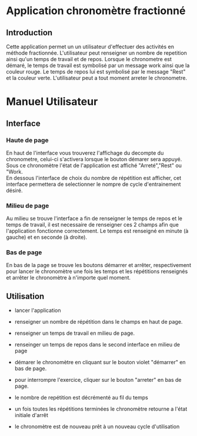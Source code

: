 # Application chronomètre fractionné 
 ## Introduction 
 Cette application permet un un utilisateur d'effectuer des activités en méthode fractionnée. L'utilisateur peut renseigner un nombre de repetition ainsi qu'un temps de travail et de repos. Lorsque le chronometre est démaré, le temps de travail est symbolisé par un message work ainsi que la couleur rouge. Le temps de repos lui est symbolisé par le message "Rest" et la couleur verte. L'utilisateur peut a tout moment arreter le chronometre.


# Manuel Utilisateur 
## Interface
 ### Haute de page
En haut de l'interface vous trouverez l'affichage du decompte du chronometre, celui-ci s'activera lorsque le bouton démarer sera appuyé.\
Sous ce chronomètre l'état de l'application est affiché "Arreté","Rest" ou "Work.\
En dessous l'interface de choix du nombre de répétition est afficher, cet interface permettera de selectionner le nompre de cycle d'entrainement désiré.
 ### Milieu de page
Au milieu se trouve l'interface a fin de renseigner le temps de repos et le temps de travail, il est necessaire de renseigner ces 2 champs afin que l'application fonctionne correctement. Le temps est renseigné en minute (à gauche) et en seconde (à droite).

### Bas de page 
En bas de la page se trouve les boutons démarrer et arrêter, respectivement pour lancer le chronomètre une fois les temps et les répétitions renseignés et arrêter le chronomètre à n'importe quel moment.

## Utilisation
- lancer l'application 
- renseigner un nombre de répétition dans le champs en haut de page.
- renseigner un temps de travail en milieu de page.
- renseinger un temps de repos dans le second interface en milieu de page 
- démarer le chronomètre en cliquant sur le bouton violet "démarrer" en bas de page.

- pour interrompre l'exercice, cliquer sur le bouton "arreter"  en bas de page.

- le nombre de repétition est décrémenté au fil du temps 

- un fois toutes les répétitions terminées le chronomètre retourne a l'état initiale d'arrêt 

- le chronomètre est de nouveau prêt à un nouveau cycle d'utilisation 